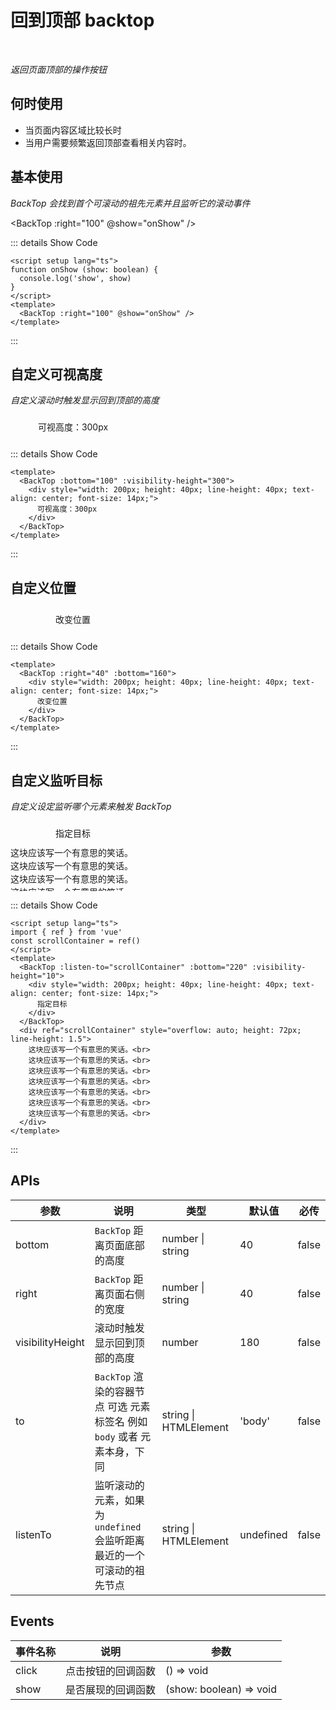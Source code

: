 # 回到顶部 backtop

<br/>

*返回页面顶部的操作按钮*

## 何时使用

- 当页面内容区域比较长时
- 当用户需要频繁返回顶部查看相关内容时。

<script setup lang="ts">
import { ref } from 'vue'
function onShow (show: boolean) {
  console.log('show', show)
}
const scrollContainer = ref()
</script>

## 基本使用

*BackTop 会找到首个可滚动的祖先元素并且监听它的滚动事件*

<BackTop :right="100" @show="onShow" />

::: details Show Code

```vue
<script setup lang="ts">
function onShow (show: boolean) {
  console.log('show', show)
}
</script>
<template>
  <BackTop :right="100" @show="onShow" />
</template>
```

:::

## 自定义可视高度

*自定义滚动时触发显示回到顶部的高度*

<BackTop :bottom="100" :visibility-height="300">
  <div style="width: 200px; height: 40px; line-height: 40px; text-align: center; font-size: 14px;">
    可视高度：300px
  </div>
</BackTop>

::: details Show Code

```vue
<template>
  <BackTop :bottom="100" :visibility-height="300">
    <div style="width: 200px; height: 40px; line-height: 40px; text-align: center; font-size: 14px;">
      可视高度：300px
    </div>
  </BackTop>
</template>
```

:::

## 自定义位置

<BackTop :right="40" :bottom="160">
  <div style="width: 200px; height: 40px; line-height: 40px; text-align: center; font-size: 14px;">
    改变位置
  </div>
</BackTop>

::: details Show Code

```vue
<template>
  <BackTop :right="40" :bottom="160">
    <div style="width: 200px; height: 40px; line-height: 40px; text-align: center; font-size: 14px;">
      改变位置
    </div>
  </BackTop>
</template>
```

:::

## 自定义监听目标

*自定义设定监听哪个元素来触发 BackTop*

<BackTop :listen-to="scrollContainer" :bottom="220" :visibility-height="10">
  <div style="width: 200px; height: 40px; line-height: 40px; text-align: center; font-size: 14px;">
    指定目标
  </div>
</BackTop>
<div ref="scrollContainer" style="overflow: auto; height: 72px; line-height: 1.5">
  这块应该写一个有意思的笑话。<br>
  这块应该写一个有意思的笑话。<br>
  这块应该写一个有意思的笑话。<br>
  这块应该写一个有意思的笑话。<br>
  这块应该写一个有意思的笑话。<br>
  这块应该写一个有意思的笑话。<br>
  这块应该写一个有意思的笑话。<br>
</div>

::: details Show Code

```vue
<script setup lang="ts">
import { ref } from 'vue'
const scrollContainer = ref()
</script>
<template>
  <BackTop :listen-to="scrollContainer" :bottom="220" :visibility-height="10">
    <div style="width: 200px; height: 40px; line-height: 40px; text-align: center; font-size: 14px;">
      指定目标
    </div>
  </BackTop>
  <div ref="scrollContainer" style="overflow: auto; height: 72px; line-height: 1.5">
    这块应该写一个有意思的笑话。<br>
    这块应该写一个有意思的笑话。<br>
    这块应该写一个有意思的笑话。<br>
    这块应该写一个有意思的笑话。<br>
    这块应该写一个有意思的笑话。<br>
    这块应该写一个有意思的笑话。<br>
    这块应该写一个有意思的笑话。<br>
  </div>
</template>
```

:::

## APIs

参数 | 说明 | 类型 | 默认值 | 必传
-- | -- | -- | -- | --
bottom | `BackTop` 距离页面底部的高度 | number &#124; string | 40 | false
right | `BackTop` 距离页面右侧的宽度 | number &#124; string | 40 | false
visibilityHeight | 滚动时触发显示回到顶部的高度 | number | 180 | false
to | `BackTop` 渲染的容器节点 可选 元素标签名 例如 `body` 或者 元素本身，下同 | string &#124; HTMLElement | 'body' | false
listenTo | 监听滚动的元素，如果为 `undefined` 会监听距离最近的一个可滚动的祖先节点 | string &#124; HTMLElement | undefined | false

## Events

事件名称 | 说明 | 参数
-- | -- | --
click | 点击按钮的回调函数 | () => void
show | 是否展现的回调函数 | (show: boolean) => void
